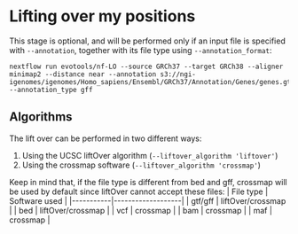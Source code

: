 # Lifting over my positions

This stage is optional, and will be performed only if an input file is specified with `--annotation`, together with its file type using `--annotation_format`:
```
nextflow run evotools/nf-LO --source GRCh37 --target GRCh38 --aligner minimap2 --distance near --annotation s3://ngi-igenomes/igenomes/Homo_sapiens/Ensembl/GRCh37/Annotation/Genes/genes.gtf --annotation_type gff
```

## Algorithms
The lift over can be performed in two different ways:
1. Using the UCSC liftOver algorithm (`--liftover_algorithm 'liftover'`)
2. Using the crossmap software (`--liftover_algorithm 'crossmap'`)

Keep in mind that, if the file type is different from bed and gff, crossmap will be used by default since liftOver cannot accept these files:
| File type |   Software used   | 
|-----------|-------------------|
|  gtf/gff  | liftOver/crossmap |
|    bed    | liftOver/crossmap |
|    vcf    |      crossmap     |
|    bam    |      crossmap     |
|    maf    |      crossmap     |
